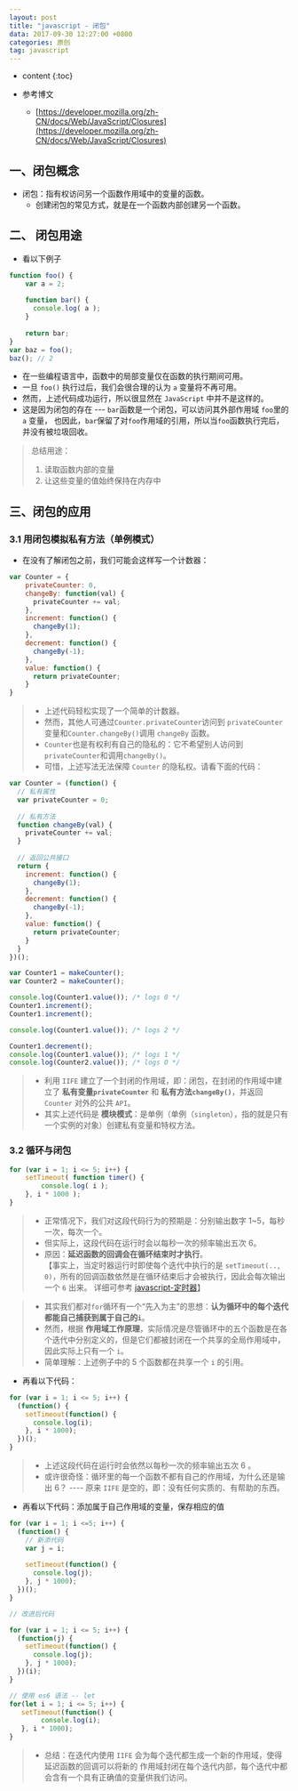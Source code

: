 ```yaml
---
layout: post
title: "javascript - 闭包"
data: 2017-09-30 12:27:00 +0800
categories: 原创
tag: javascript
---
```

* content
{:toc}

* 参考博文
    + [https://developer.mozilla.org/zh-CN/docs/Web/JavaScript/Closures](https://developer.mozilla.org/zh-CN/docs/Web/JavaScript/Closures)

<!-- more -->

## 一、闭包概念


* 闭包：指有权访问另一个函数作用域中的变量的函数。
    * 创建闭包的常见方式，就是在一个函数内部创建另一个函数。

## 二、 闭包用途

* 看以下例子

```js
function foo() {
    var a = 2;
    
    function bar() {
      console.log( a );
    }
    
    return bar;
}
var baz = foo();
baz(); // 2
```

* 在一些编程语言中，函数中的局部变量仅在函数的执行期间可用。
* 一旦 `foo()` 执行过后，我们会很合理的认为 `a` 变量将不再可用。
* 然而，上述代码成功运行，所以很显然在 `JavaScript` 中并不是这样的。
* 这是因为闭包的存在 --- `bar`函数是一个闭包，可以访问其外部作用域 `foo`里的 `a` 变量，
  也因此，`bar`保留了对`foo`作用域的引用，所以当`foo`函数执行完后，并没有被垃圾回收。

> 总结用途：
> 1. 读取函数内部的变量
> 2. 让这些变量的值始终保持在内存中

## 三、闭包的应用

### 3.1 用闭包模拟私有方法（单例模式）

* 在没有了解闭包之前，我们可能会这样写一个计数器：

```js
var Counter = {
    privateCounter: 0,
    changeBy: function(val) {
      privateCounter += val;
    },
    increment: function() {
      changeBy(1);
    },
    decrement: function() {
      changeBy(-1);
    },
    value: function() {
      return privateCounter;
    }
}
```

> * 上述代码轻松实现了一个简单的计数器。
> * 然而，其他人可通过`Counter.privateCounter`访问到 `privateCounter` 变量和`Counter.changeBy()`调用 `changeBy` 函数。
> * `Counter`也是有权利有自己的隐私的：它不希望别人访问到`privateCounter`和调用`changeBy()`。
> * 可惜，上述写法无法保障 `Counter` 的隐私权。请看下面的代码：

```js
var Counter = (function() {
  // 私有属性
  var privateCounter = 0;
  
  // 私有方法
  function changeBy(val) {
    privateCounter += val;
  }
  
  // 返回公共接口
  return {
    increment: function() {
      changeBy(1);
    },
    decrement: function() {
      changeBy(-1);
    },
    value: function() {
      return privateCounter;
    }
  }   
})();

var Counter1 = makeCounter();
var Counter2 = makeCounter();

console.log(Counter1.value()); /* logs 0 */
Counter1.increment();
Counter1.increment();

console.log(Counter1.value()); /* logs 2 */

Counter1.decrement();
console.log(Counter1.value()); /* logs 1 */
console.log(Counter2.value()); /* logs 0 */
```

> * 利用 `IIFE` 建立了一个封闭的作用域，即：闭包，在封闭的作用域中建立了 **私有变量`privateCounter`** 和 **私有方法`changeBy()`**，并返回 `Counter` 对外的公共 `API`。 
> * 其实上述代码是 **模块模式**：是单例（单例（`singleton`），指的就是只有一个实例的对象）创建私有变量和特权方法。

### 3.2 循环与闭包

```js
for (var i = 1; i <= 5; i++) {
    setTimeout( function timer() {
        console.log( i );
    }, i * 1000 );
}
```

> * 正常情况下，我们对这段代码行为的预期是：分别输出数字 1~5，每秒一次，每次一个。
> * 但实际上，这段代码在运行时会以每秒一次的频率输出五次 6。
> * 原因：**延迟函数的回调会在循环结束时才执行**。    
>  【事实上，当定时器运行时即使每个迭代中执行的是 `setTimeout(.., 0)`，所有的回调函数依然是在循环结束后才会被执行，因此会每次输出一个 `6` 出来。
    详细可参考 [javascript-定时器](http://www.jmazm.com/2017/10/06/js-time/)】

> * 其实我们都对`for`循环有一个“先入为主”的思想：**认为循环中的每个迭代都能自己捕获到属于自己的`i`**。
> * 然而，根据 **作用域工作原理**，实际情况是尽管循环中的五个函数是在各个迭代中分别定义的，但是它们都被封闭在一个共享的全局作用域中，因此实际上只有一个 `i`。
> * 简单理解：上述例子中的 5 个函数都在共享一个 `i` 的引用。

* 再看以下代码：

```js
for (var i = 1; i <= 5; i++) {
  (function() {
    setTimeout(function() {
      console.log(i);
    }, i * 1000);
  })();
}
```

> * 上述这段代码在运行时会依然以每秒一次的频率输出五次 6 。
> * 或许很奇怪：循环里的每一个函数不都有自己的作用域，为什么还是输出 6？ ---- 原来 `IIFE` 是空的，即：没有任何实质的、有帮助的东西。

* 再看以下代码：添加属于自己作用域的变量，保存相应的值

```js
for (var i = 1; i <=5; i++) {
  (function() {
    // 新添代码
    var j = i;
    
    setTimeout(function() {
      console.log(j);
    }, j * 1000);
  })();
}

// 改进后代码

for (var i = 1; i <= 5; i++) {
  (function(j) {
    setTimeout(function() {
      console.log(j);
    }, j * 1000);
  })(i);
}

// 使用 es6 语法 -- let
for(let i = 1; i <= 5; i++) {
   setTimeout(function() {
        console.log(i);
   }, i * 1000);
}
```

> * 总结：在迭代内使用 `IIFE` 会为每个迭代都生成一个新的作用域，使得延迟函数的回调可以将新的
     作用域封闭在每个迭代内部，每个迭代中都会含有一个具有正确值的变量供我们访问。







  
